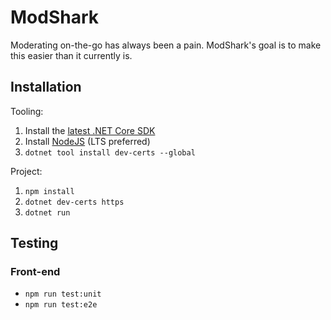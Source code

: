 # ModShark

Moderating on-the-go has always been a pain. ModShark's goal is to make this easier than it currently is.

## Installation

Tooling:
1. Install the [latest .NET Core SDK](https://dotnet.microsoft.com/download)
1. Install [NodeJS](https://nodejs.org/en/download/) (LTS preferred)
1. `dotnet tool install dev-certs --global`

Project:
1. `npm install`
1. `dotnet dev-certs https`
1. `dotnet run`


## Testing

### Front-end
* `npm run test:unit` 
* `npm run test:e2e`
